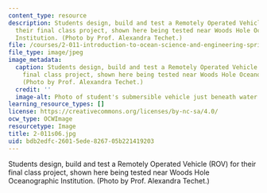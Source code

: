 ```yaml
---
content_type: resource
description: Students design, build and test a Remotely Operated Vehicle (ROV) for
  their final class project, shown here being tested near Woods Hole Oceanographic
  Institution. (Photo by Prof. Alexandra Techet.)
file: /courses/2-011-introduction-to-ocean-science-and-engineering-spring-2006/bdb2edfc26015ede826705b221419203_2-011s06.jpg
file_type: image/jpeg
image_metadata:
  caption: Students design, build and test a Remotely Operated Vehicle (ROV) for their
    final class project, shown here being tested near Woods Hole Oceanographic Institution.
    (Photo by Prof. Alexandra Techet.)
  credit: ''
  image-alt: Photo of student's submersible vehicle just beneath water's surface.
learning_resource_types: []
license: https://creativecommons.org/licenses/by-nc-sa/4.0/
ocw_type: OCWImage
resourcetype: Image
title: 2-011s06.jpg
uid: bdb2edfc-2601-5ede-8267-05b221419203
---
```

Students design, build and test a Remotely Operated Vehicle (ROV) for their final class project, shown here being tested near Woods Hole Oceanographic Institution. (Photo by Prof. Alexandra Techet.)